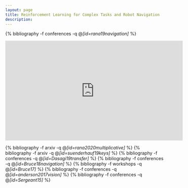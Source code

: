 ```yaml
---
layout: page
title: Reinforcement Learning for Complex Tasks and Robot Navigation
description:
---
```



<!-- ### Learning to Navigate -->

{% bibliography -f conferences -q @*[id=rana19navigation]* %}
<center>
<iframe width="560" height="315" src="https://www.youtube.com/embed/uhHzbGVPYj4" frameborder="0" allow="accelerometer; autoplay; encrypted-media; gyroscope; picture-in-picture" allowfullscreen></iframe></center>

{% bibliography -f arxiv -q @*[id=rana2020multiplicative]* %}
{% bibliography -f arxiv -q @*[id=suenderhauf19keys]* %}
{% bibliography -f conferences -q @*[id=Dasagi19transfer]* %}
{% bibliography -f conferences -q @*[id=Bruce18navigation]* %}
{% bibliography -f workshops -q @*[id=Bruce17]* %}
{% bibliography -f conferences -q @*[id=anderson2017vision]* %}
{% bibliography -f conferences -q @*[id=Sergeant15]* %}


<!-- ### Sim-to-Real Transfer -->
